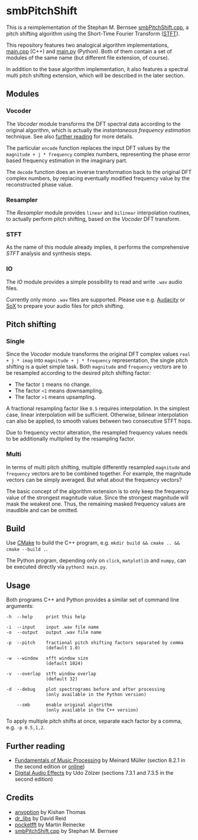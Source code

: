 # smbPitchShift

This is a reimplementation of the Stephan M. Bernsee [smbPitchShift.cpp](https://blogs.zynaptiq.com/bernsee/download), a pitch shifting algorithm using the Short-Time Fourier Transform ([STFT](https://www.audiolabs-erlangen.de/resources/MIR/FMP/C2/C2_STFT-Basic.html)).

This repository features two analogical algorithm implementations, [main.cpp](main.cpp) (C++) and [main.py](main.py) (Python). Both of them contain a set of modules of the same name (but different file extension, of course).

In addition to the base algorithm implementation, it also features a spectral multi pitch shifting extension, which will be described in the later section.

## Modules

### Vocoder

The *Vocoder* module transforms the DFT spectral data according to the original algorithm, which is actually the *instantaneous frequency estimation* technique. See also [further reading](#further-reading) for more details.

The particular `encode` function replaces the input DFT values by the `magnitude + j * frequency` complex numbers, representing the phase error based frequency estimation in the imaginary part.

The `decode` function does an inverse transformation back to the original DFT complex numbers, by replacing eventually modified frequency value by the reconstructed phase value.

### Resampler

The *Resampler* module provides `linear` and `bilinear` interpolation routines, to actually perform pitch shifting, based on the *Vocoder* DFT transform.

### STFT

As the name of this module already implies, it performs the comprehensive *STFT* analysis and synthesis steps.

### IO

The *IO* module provides a simple possibility to read and write `.wav` audio files.

Currently only mono `.wav` files are supported. Please use e.g. [Audacity](http://www.audacityteam.org) or [SoX](http://sox.sourceforge.net) to prepare your audio files for pitch shifting.

## Pitch shifting

### Single

Since the *Vocoder* module transforms the original DFT complex values `real + j * imag` into `magnitude + j * frequency` representation, the single pitch shifting is a quiet simple task. Both `magnitude` and `frequency` vectors are to be resampled according to the desired pitch shifting factor:

* The factor `1` means no change.
* The factor `<1` means downsampling.
* The factor `>1` means upsampling.

A fractional resampling factor like `0.5` requires interpolation. In the simplest case, linear interpolation will be sufficient. Otherwise, bilinear interpolation can also be applied, to smooth values between two consecutive STFT hops.

Due to frequency vector alteration, the resampled frequency values needs to be additionally multiplied by the resampling factor.

### Multi

In terms of multi pitch shifting, multiple differently resampled `magnitude` and `frequency` vectors are to be combined together. For example, the magnitude vectors can be simply averaged. But what about the frequency vectors?

The basic concept of the algorithm extension is to only keep the frequency value of the strongest magnitude value. Since the strongest magnitude will mask the weakest one. Thus, the remaining masked frequency values are inaudible and can be omitted.

## Build

Use [CMake](http://cmake.org) to build the C++ program, e.g. `mkdir build && cmake .. && cmake --build .`.

The Python program, depending only on `click`, `matplotlib` and `numpy`, can be executed directly via `python3 main.py`.

## Usage

Both programs C++ and Python provides a similar set of command line arguments:

```
-h  --help     print this help

-i  --input    input .wav file name
-o  --output   output .wav file name

-p  --pitch    fractional pitch shifting factors separated by comma
               (default 1.0)

-w  --window   sfft window size
               (default 1024)

-v  --overlap  stft window overlap
               (default 32)

-d  --debug    plot spectrograms before and after processing
               (only available in the Python version)

    --smb      enable original algorithm
               (only available in the C++ version)
```

To apply multiple pitch shifts at once, separate each factor by a comma, e.g. `-p 0.5,1,2`.

## Further reading

* [Fundamentals of Music Processing](http://www.music-processing.de) by Meinard Müller (section 8.2.1 in the second edition or [online](https://www.audiolabs-erlangen.de/resources/MIR/FMP/C8/C8S2_InstantFreqEstimation.html))
* [Digital Audio Effects](http://www.dafx.de) by Udo Zölzer (sections 7.3.1 and 7.3.5 in the second edition)

## Credits

* [anyoption](https://github.com/hackorama/AnyOption) by Kishan Thomas
* [dr_libs](https://github.com/mackron/dr_libs) by David Reid
* [pocketfft](https://gitlab.mpcdf.mpg.de/mtr/pocketfft) by Martin Reinecke
* [smbPitchShift.cpp](http://blogs.zynaptiq.com/bernsee/download) by Stephan M. Bernsee

